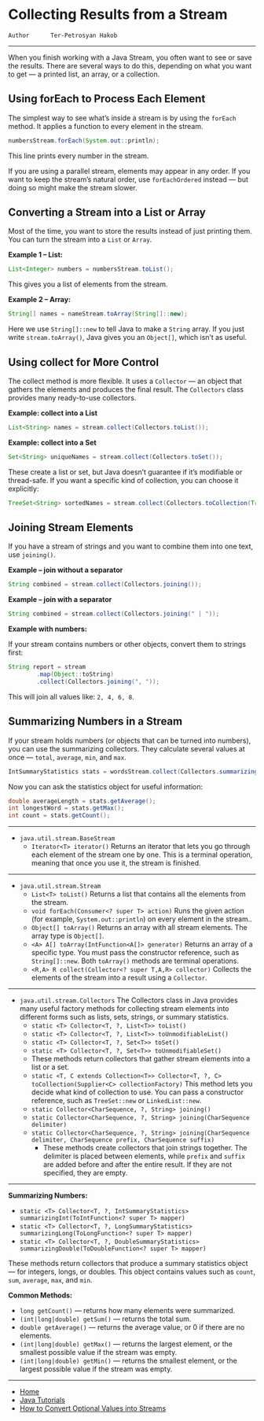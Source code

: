# Collecting Results from a Stream

```info
Author      Ter-Petrosyan Hakob
```

---

When you finish working with a Java Stream, you often want to see or save the results.
There are several ways to do this, depending on what you want to get — a printed list, an array, or a collection.

## Using forEach to Process Each Element

The simplest way to see what’s inside a stream is by using the `forEach` method. It applies a function to every element in the stream.

```java
numbersStream.forEach(System.out::println);
```

This line prints every number in the stream.

If you are using a parallel stream, elements may appear in any order. If you want to keep the stream’s natural order, use 
`forEachOrdered` instead — but doing so might make the stream slower.

## Converting a Stream into a List or Array

Most of the time, you want to store the results instead of just printing them.
You can turn the stream into a `List` or `Array`.

**Example 1 – List:**

```java
List<Integer> numbers = numbersStream.toList();
```

This gives you a list of elements from the stream.

**Example 2 – Array:**

```java
String[] names = nameStream.toArray(String[]::new);
```

Here we use `String[]::new` to tell Java to make a `String` array.
If you just write `stream.toArray()`, Java gives you an `Object[]`, which isn’t as useful.

## Using collect for More Control

The collect method is more flexible. It uses a `Collector` — an object that gathers the elements and produces the final result. 
The `Collectors` class provides many ready-to-use collectors.

**Example: collect into a List**

```java
List<String> names = stream.collect(Collectors.toList());
```

**Example: collect into a Set**
```java
Set<String> uniqueNames = stream.collect(Collectors.toSet());
```

These create a list or set, but Java doesn’t guarantee if it’s modifiable or thread-safe.
If you want a specific kind of collection, you can choose it explicitly:

```java
TreeSet<String> sortedNames = stream.collect(Collectors.toCollection(TreeSet::new));
```

## Joining Stream Elements

If you have a stream of strings and you want to combine them into one text, use `joining()`.

**Example – join without a separator**

```java
String combined = stream.collect(Collectors.joining());
```

**Example – join with a separator**

```java
String combined = stream.collect(Collectors.joining(" | "));
```

**Example with numbers:**

If your stream contains numbers or other objects, convert them to strings first:

```java
String report = stream
        .map(Object::toString)
        .collect(Collectors.joining(", "));

```

This will join all values like: `2, 4, 6, 8`.

## Summarizing Numbers in a Stream

If your stream holds numbers (or objects that can be turned into numbers), you can use the summarizing collectors.
They calculate several values at once — `total`, `average`, `min`, and `max`.

```java
IntSummaryStatistics stats = wordsStream.collect(Collectors.summarizingInt(String::length));
```

Now you can ask the statistics object for useful information:

```java
double averageLength = stats.getAverage();
int longestWord = stats.getMax();
int count = stats.getCount();
```

---

- `java.util.stream.BaseStream` 
  - `Iterator<T> iterator()` Returns an iterator that lets you go through each element of the stream one by one.
        This is a terminal operation, meaning that once you use it, the stream is finished.

---

- `java.util.stream.Stream` 
  - `List<T> toList()` Returns a list that contains all the elements from the stream.
  - `void forEach(Consumer<? super T> action)` Runs the given action (for example, `System.out::println`) on every element in the stream..
  - `Object[] toArray()` Returns an array with all stream elements. The array type is `Object[]`.
  - `<A> A[] toArray(IntFunction<A[]> generator)` Returns an array of a specific type. You must pass the constructor reference, such as `String[]::new`.
        Both `toArray()` methods are terminal operations.
  - `<R,A> R collect(Collector<? super T,A,R> collector)` Collects the elements of the stream into a result using a `Collector`.

---        

- `java.util.stream.Collectors` The Collectors class in Java provides many useful factory methods for collecting stream elements 
        into different forms such as lists, sets, strings, or summary statistics.
  - `static <T> Collector<T, ?, List<T>> toList()`
  - `static <T> Collector<T, ?, List<T>> toUnmodifiableList()`
  - `static <T> Collector<T, ?, Set<T>> toSet()`
  - `static <T> Collector<T, ?, Set<T>> toUnmodifiableSet()`
   - These methods return collectors that gather stream elements into a list or a set.
  - `static <T, C extends Collection<T>> Collector<T, ?, C> toCollection(Supplier<C> collectionFactory)` This method lets you decide what kind of collection to use.
        You can pass a constructor reference, such as `TreeSet::new` or `LinkedList::new`.
  - `static Collector<CharSequence, ?, String> joining()`
  - `static Collector<CharSequence, ?, String> joining(CharSequence delimiter)`
  - `static Collector<CharSequence, ?, String> joining(CharSequence delimiter, CharSequence prefix, CharSequence suffix)`
    - These methods create collectors that join strings together. The delimiter is placed between elements, while `prefix` and `suffix` are 
    added before and after the entire result. If they are not specified, they are empty.

---

**Summarizing Numbers:**

- `static <T> Collector<T, ?, IntSummaryStatistics> summarizingInt(ToIntFunction<? super T> mapper)`
- `static <T> Collector<T, ?, LongSummaryStatistics> summarizingLong(ToLongFunction<? super T> mapper)`
- `static <T> Collector<T, ?, DoubleSummaryStatistics> summarizingDouble(ToDoubleFunction<? super T> mapper)`

These methods return collectors that produce a summary statistics object — for integers, longs, or doubles.
This object contains values such as `count`, `sum`, `average`, `max`, and `min`.

**Common Methods:**

- `long getCount()` — returns how many elements were summarized.
- `(int|long|double) getSum()` — returns the total sum.
- `double getAverage()` — returns the average value, or 0 if there are no elements.
- `(int|long|double) getMax()` — returns the largest element, or the smallest possible value if the stream was empty.
- `(int|long|double) getMin()` — returns the smallest element, or the largest possible value if the stream was empty.

---

- [Home](./../../README.md)
- [Java Tutorials](./../tutorials.md)
- [How to Convert Optional Values into Streams](./5_How_to_Convert_Optional_Values_into_Streams.md)

